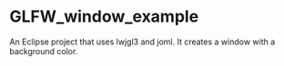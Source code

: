 # GLFW_window_example
An Eclipse project that uses lwjgl3 and joml. It creates a window with a background color.
